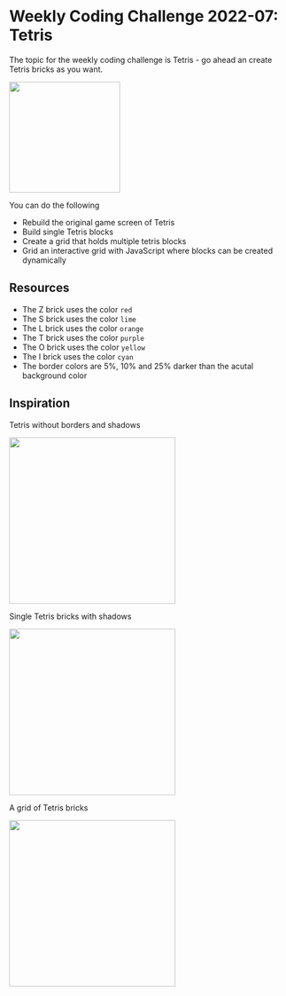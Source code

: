 # Weekly Coding Challenge 2022-07: Tetris

The topic for the weekly coding challenge is Tetris - go ahead an create Tetris bricks as you want.

<img width="200" src="https://user-images.githubusercontent.com/16404104/153831434-d1ac03cb-6829-4da8-90f2-4b6b3605505e.png">

You can do the following

- Rebuild the original game screen of Tetris
- Build single Tetris blocks
- Create a grid that holds multiple tetris blocks
- Grid an interactive grid with JavaScript where blocks can be created dynamically

## Resources

- The Z brick uses the color `red`
- The S brick uses the color `lime`
- The L brick uses the color `orange`
- The T brick uses the color `purple`
- The O brick uses the color `yellow`
- The I brick uses the color `cyan`
- The border colors are 5%, 10% and 25% darker than the acutal background color

## Inspiration

Tetris without borders and shadows

<img width="300" src="https://user-images.githubusercontent.com/16404104/153833365-e0521030-78b0-41fd-96a0-e6643982c65c.png">

Single Tetris bricks with shadows

<img width="300" src="https://user-images.githubusercontent.com/16404104/153833597-7986b6d8-bd05-4dac-8f0b-ed8a3b787d31.png">

A grid of Tetris bricks

<img width="300" src="https://user-images.githubusercontent.com/16404104/153834079-76d138fb-0c70-4e03-b861-54d4bd8ebe2a.png">
